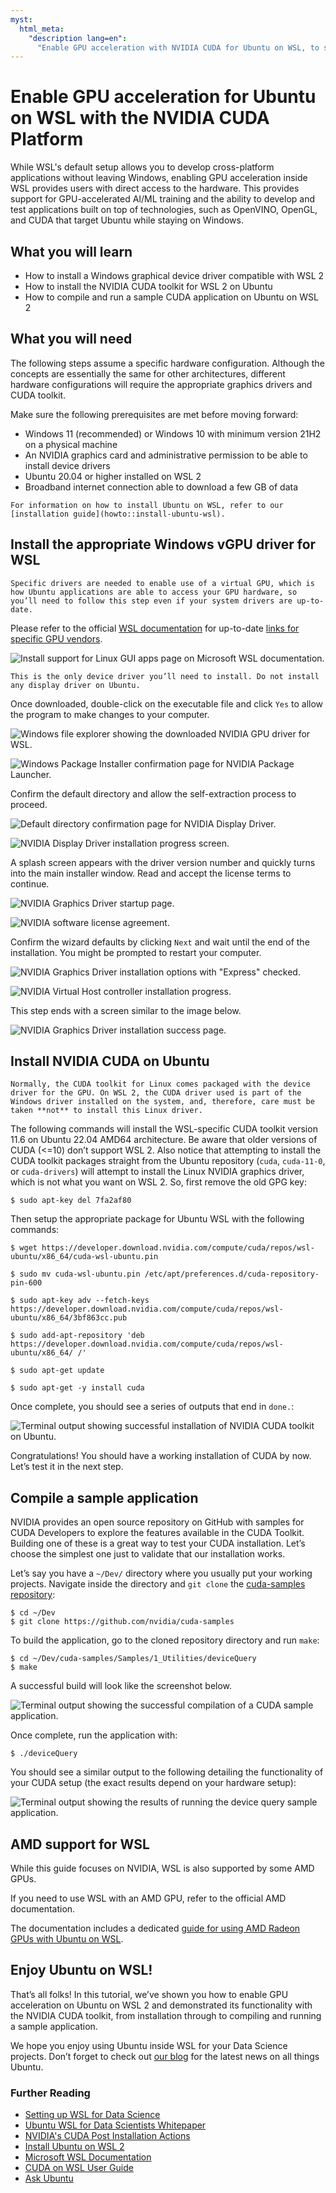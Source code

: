 ```yaml
---
myst:
  html_meta:
    "description lang=en":
      "Enable GPU acceleration with NVIDIA CUDA for Ubuntu on WSL, to support AI, ML and other computationally-intensive projects."
---
```


# Enable GPU acceleration for Ubuntu on WSL with the NVIDIA CUDA Platform

While WSL's default setup allows you to develop cross-platform applications without leaving Windows, enabling GPU acceleration inside WSL provides users with direct access to the hardware. This provides support for GPU-accelerated AI/ML training and the ability to develop and test applications built on top of technologies, such as OpenVINO, OpenGL, and CUDA that target Ubuntu while staying on Windows.

## What you will learn

* How to install a Windows graphical device driver compatible with WSL 2
* How to install the NVIDIA CUDA toolkit for WSL 2 on Ubuntu
* How to compile and run a sample CUDA application on Ubuntu on WSL 2

## What you will need

The following steps assume a specific hardware configuration. Although the concepts are essentially the same for other architectures, different hardware configurations will require the appropriate graphics drivers and CUDA toolkit.

Make sure the following prerequisites are met before moving forward:

* Windows 11 (recommended) or Windows 10 with minimum version 21H2 on a physical machine
* An NVIDIA graphics card and administrative permission to be able to install device drivers
* Ubuntu 20.04 or higher installed on WSL 2
* Broadband internet connection able to download a few GB of data

```{tip}
For information on how to install Ubuntu on WSL, refer to our [installation guide](howto::install-ubuntu-wsl).

```

## Install the appropriate Windows vGPU driver for WSL


```{note}
Specific drivers are needed to enable use of a virtual GPU, which is how Ubuntu applications are able to access your GPU hardware, so you’ll need to follow this step even if your system drivers are up-to-date.

```

Please refer to the official [WSL documentation](https://learn.microsoft.com/en-us/windows/wsl/tutorials/gui-apps) for up-to-date [links for specific GPU vendors](https://learn.microsoft.com/en-us/windows/wsl/tutorials/gui-apps#prerequisites).

![Install support for Linux GUI apps page on Microsoft WSL documentation.](assets/gpu-cuda/install-drivers.png)


```{note}
This is the only device driver you’ll need to install. Do not install any display driver on Ubuntu.
```

Once downloaded, double-click on the executable file and click `Yes` to allow the program to make changes to your computer.

![Windows file explorer showing the downloaded NVIDIA GPU driver for WSL.](assets/gpu-cuda/downloads-folder.png)

![Windows Package Installer confirmation page for NVIDIA Package Launcher.](assets/gpu-cuda/nvidia-allow-changes.png)

Confirm the default directory and allow the self-extraction process to proceed.

![Default directory confirmation page for NVIDIA Display Driver.](assets/gpu-cuda/default-dir.png)

![NVIDIA Display Driver installation progress screen.](assets/gpu-cuda/please-wait-install.png)

A splash screen appears with the driver version number and quickly turns into the main installer window. Read and accept the license terms to continue.

![NVIDIA Graphics Driver startup page.](assets/gpu-cuda/splash-screen.png)

![NVIDIA software license agreement.](assets/gpu-cuda/license.png)

Confirm the wizard defaults by clicking `Next` and wait until the end of the installation. You might be prompted to restart your computer.

![NVIDIA Graphics Driver installation options with "Express" checked.](assets/gpu-cuda/installation-options.png)

![NVIDIA Virtual Host controller installation progress.](assets/gpu-cuda/installing.png)

This step ends with a screen similar to the image below.

![NVIDIA Graphics Driver installation success page.](assets/gpu-cuda/install-finished.png)

## Install NVIDIA CUDA on Ubuntu


```{note}
Normally, the CUDA toolkit for Linux comes packaged with the device driver for the GPU. On WSL 2, the CUDA driver used is part of the Windows driver installed on the system, and, therefore, care must be taken **not** to install this Linux driver.
```

The following commands will install the WSL-specific CUDA toolkit version 11.6 on Ubuntu 22.04 AMD64 architecture. Be aware that older versions of CUDA (<=10) don’t support WSL 2. Also notice that attempting to install the CUDA toolkit packages straight from the Ubuntu repository (`cuda`, `cuda-11-0`, or `cuda-drivers`) will attempt to install the Linux NVIDIA graphics driver, which is not what you want on WSL 2. So, first remove the old GPG key:

```{code-block} text
$ sudo apt-key del 7fa2af80
```

Then setup the appropriate package for Ubuntu WSL with the following commands:

```{code-block} text
$ wget https://developer.download.nvidia.com/compute/cuda/repos/wsl-ubuntu/x86_64/cuda-wsl-ubuntu.pin

$ sudo mv cuda-wsl-ubuntu.pin /etc/apt/preferences.d/cuda-repository-pin-600

$ sudo apt-key adv --fetch-keys https://developer.download.nvidia.com/compute/cuda/repos/wsl-ubuntu/x86_64/3bf863cc.pub

$ sudo add-apt-repository 'deb https://developer.download.nvidia.com/compute/cuda/repos/wsl-ubuntu/x86_64/ /'

$ sudo apt-get update

$ sudo apt-get -y install cuda
```

Once complete, you should see a series of outputs that end in `done.`:

![Terminal output showing successful installation of NVIDIA CUDA toolkit on Ubuntu.](assets/gpu-cuda/done-done.png)

Congratulations! You should have a working installation of CUDA by now. Let’s test it in the next step.

## Compile a sample application

NVIDIA provides an open source repository on GitHub with samples for CUDA Developers to explore the features available in the CUDA Toolkit. Building one of these is a great way to test your CUDA installation. Let’s choose the simplest one just to validate that our installation works.

Let’s say you have a `~/Dev/` directory where you usually put your working projects. Navigate inside the directory and `git clone` the [cuda-samples repository](https://github.com/nvidia/cuda-samples):

```{code-block} text
$ cd ~/Dev
$ git clone https://github.com/nvidia/cuda-samples
```

To build the application, go to the cloned repository directory and run `make`:

```{code-block} text
$ cd ~/Dev/cuda-samples/Samples/1_Utilities/deviceQuery
$ make
```

A successful build will look like the screenshot below.

![Terminal output showing the successful compilation of a CUDA sample application.](assets/gpu-cuda/make.png)

Once complete, run the application with:

```{code-block} text
$ ./deviceQuery
```

You should see a similar output to the following detailing the functionality of your CUDA setup (the exact results depend on your hardware setup):

![Terminal output showing the results of running the device query sample application.](assets/gpu-cuda/device-query.png)


## AMD support for WSL

While this guide focuses on NVIDIA, WSL is also supported by some AMD GPUs.

If you need to use WSL with an AMD GPU, refer to the official AMD documentation.

The documentation includes a dedicated [guide for using AMD Radeon GPUs with Ubuntu on WSL](https://rocm.docs.amd.com/projects/radeon/en/latest/docs/install/wsl/howto_wsl.html).

## Enjoy Ubuntu on WSL!

That’s all folks! In this tutorial, we’ve shown you how to enable GPU acceleration on Ubuntu on WSL 2 and demonstrated its functionality with the NVIDIA CUDA toolkit, from installation through to compiling and running a sample application.

We hope you enjoy using Ubuntu inside WSL for your Data Science projects. Don’t forget to check out [our blog](https://ubuntu.com/blog) for the latest news on all things Ubuntu.

### Further Reading

* [Setting up WSL for Data Science](https://ubuntu.com/blog/wsl-for-data-scientist)
* [Ubuntu WSL for Data Scientists Whitepaper](https://ubuntu.com/engage/ubuntu-wsl-for-data-scientists)
* [NVIDIA's CUDA Post Installation Actions](https://docs.nvidia.com/cuda/cuda-installation-guide-linux/)
* [Install Ubuntu on WSL 2](../howto/install-ubuntu-wsl2.md)
* [Microsoft WSL Documentation](https://learn.microsoft.com/en-us/windows/wsl/)
* [CUDA on WSL User Guide](https://docs.nvidia.com/cuda/wsl-user-guide/index.html)
* [Ask Ubuntu](https://askubuntu.com/)
